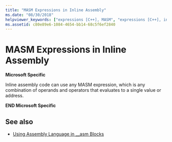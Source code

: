 ```yaml
---
title: "MASM Expressions in Inline Assembly"
ms.date: "08/30/2018"
helpviewer_keywords: ["expressions [C++], MASM", "expressions [C++], inline assembly", "inline assembly, MASM expressions", "MASM (Microsoft Macro Assembler), expressions"]
ms.assetid: c80e89e6-1084-4654-bb14-68c5f6ef2840
---
```

# MASM Expressions in Inline Assembly

**Microsoft Specific**

Inline assembly code can use any MASM expression, which is any combination of operands and operators that evaluates to a single value or address.

**END Microsoft Specific**

## See also

- [Using Assembly Language in __asm Blocks](../../assembler/inline/using-assembly-language-in-asm-blocks.md)
